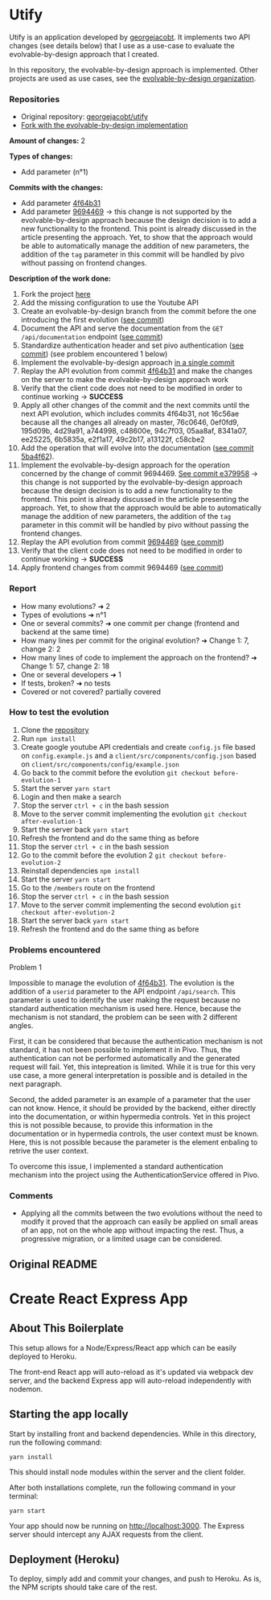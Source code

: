 # Utify

Utify is an application developed by [georgejacobt](https://github.com/georgejacobt). It implements two API changes (see details below) that I use as a use-case to evaluate the evolvable-by-design approach that I created.

In this repository, the evolvable-by-design approach is implemented. Other projects are used as use cases, see the [evolvable-by-design organization](https://github.com/evolvable-by-design/).

### Repositories

- Original repository: [georgejacobt/utify](https://github.com/georgejacobt/utify)
- [Fork with the evolvable-by-design implementation](https://github.com/evolvable-by-design/utify)

**Amount of changes:** 2

**Types of changes:** 
* Add parameter (n°1)

**Commits with the changes:**

* Add parameter [4f64b31](https://github.com/georgejacobt/utify/commit/4f64b31930a53e96c1ad67625ce28e99b9feae35)
* Add parameter [9694469](https://github.com/georgejacobt/utify/commit/9694469f3f6d79ac985be39c01a0cb0305f9932c) -> this change is not supported by the evolvable-by-design approach because the design decision is to add a new functionality to the frontend. This point is already discussed in the article presenting the approach. Yet, to show that the approach would be able to automatically manage the addition of new parameters, the addition of the `tag` parameter in this commit will be handled by pivo without passing on frontend changes.

**Description of the work done:**

1. Fork the project [here](https://github.com/evolvable-by-design/utify)
2. Add the missing configuration to use the Youtube API
3. Create an evolvable-by-design branch from the commit before the one introducing the first evolution ([see commit](https://github.com/evolvable-by-design/utify/commit/98dc7cb42fc4257a64f6eb857720485ea3008440))
4. Document the API and serve the documentation from the `GET /api/documentation` endpoint ([see commit](https://github.com/evolvable-by-design/utify/commit/c0e739f44bf56ec42acc8c1d095c34d91b415184))
5. Standardize authentication header and set pivo authentication ([see commit](https://github.com/evolvable-by-design/utify/commit/0c02ce75e155eedc55713fac7057aead686bab2a)) (see problem encountered 1 below)
5. Implement the evolvable-by-design approach [in a single commit](https://github.com/evolvable-by-design/utify/commit/65c452634aaad11c9f78e9db13cf640f28dab135)
6. Replay the API evolution from commit [4f64b31](https://github.com/georgejacobt/utify/commit/4f64b31930a53e96c1ad67625ce28e99b9feae35) and make the changes on the server to make the evolvable-by-design approach work
7. Verify that the client code does not need to be modified in order to continue working -> **SUCCESS**
8. Apply all other changes of the commit and the next commits until the next API evolution, which includes commits 4f64b31, not 16c56ae because all the changes all already on master, 76c0646, 0ef0fd9, 195d09b, 4d29a91, a744998, c48600e, 94c7f03, 05aa8af, 8341a07, ee25225, 6b5835a, e2f1a17, 49c2b17, a13122f, c58cbe2
9. Add the operation that will evolve into the documentation ([see commit 5ba4f62](https://github.com/evolvable-by-design/utify/commit/5ba4f627d78f603d7e35add2cfb08ccdf57422ba)).
10. Implement the evolvable-by-design approach for the operation concerned by the change of commit 9694469. [See commit e379958](https://github.com/evolvable-by-design/utify/commit/e3799586c5da6949e68969fe09c950dc16d47bad) -> this change is not supported by the evolvable-by-design approach because the design decision is to add a new functionality to the frontend. This point is already discussed in the article presenting the approach. Yet, to show that the approach would be able to automatically manage the addition of new parameters, the addition of the `tag` parameter in this commit will be handled by pivo without passing the frontend changes.
11. Replay the API evolution from commit [9694469](https://github.com/georgejacobt/utify/commit/9694469f3f6d79ac985be39c01a0cb0305f9932c) ([see commit](https://github.com/evolvable-by-design/utify/commit/23e29d105d322abaa80cd8572ad9ff6ec4ce5a9f))
12. Verify that the client code does not need to be modified in order to continue working -> **SUCCESS**
13. Apply frontend changes from commit 9694469 ([see commit](https://github.com/evolvable-by-design/utify/commit/0275324c9e544263dfd54b1300fc20c6e4e7be49))

### Report

- How many evolutions? ➜ 2
- Types of evolutions ➜ n°1
- One or several commits? ➜ one commit per change (frontend and backend at the same time)
- How many lines per commit for the original evolution? ➜ Change 1: 7, change 2: 2
- How many lines of code to implement the approach on the frontend? ➜ Change 1: 57, change 2: 18
- One or several developers ➜ 1
- If tests, broken? ➜ no tests
- Covered or not covered? partially covered

### How to test the evolution

1. Clone the [repository](https://github.com/evolvable-by-design/utify)
2. Run `npm install`
3. Create google youtube API credentials and create `config.js` file based on `config.example.js` and a `client/src/components/config.json` based on `client/src/components/config/example.json`
4. Go back to the commit before the evolution `git checkout before-evolution-1`
5. Start the server `yarn start`
6. Login and then make a search
7. Stop the server `ctrl + c` in the bash session
8. Move to the server commit implementing the evolution `git checkout after-evolution-1`
9. Start the server back `yarn start`
10. Refresh the frontend and do the same thing as before
11. Stop the server `ctrl + c` in the bash session
12. Go to the commit before the evolution 2 `git checkout before-evolution-2`
13. Reinstall dependencies `npm install`
14. Start the server `yarn start`
15. Go to the `/members` route on the frontend
16. Stop the server `ctrl + c` in the bash session
17. Move to the server commit implementing the second evolution `git checkout after-evolution-2`
18. Start the server back `yarn start`
19. Refresh the frontend and do the same thing as before

### Problems encountered

Problem 1

Impossible to manage the evolution of [4f64b31](https://github.com/georgejacobt/utify/commit/4f64b31930a53e96c1ad67625ce28e99b9feae35). The evolution is the addition of a `userid` parameter to the API endpoint `/api/search`. This parameter is used to identify the user making the request because no standard authentication mechanism is used here. Hence, because the mechanism is not standard, the problem can be seen with 2 different angles.

First, it can be considered that because the authentication mechanism is not standard, it has not been possible to implement it in Pivo. Thus, the authentication can not be performed automatically and the generated request will fail. Yet, this intepreation is limited. While it is true for this very use case, a more general interpretation is possible and is detailed in the next paragraph.

Second, the added parameter is an example of a parameter that the user can not know. Hence, it should be provided by the backend, either directly into the documentation, or within hypermedia controls. Yet in this project this is not possible because, to provide this information in the documentation or in hypermedia controls, the user context must be known. Here, this is not possible because the parameter is the element enbaling to retrive the user context.

To overcome this issue, I implemented a standard authentication mechanism into the project using the AuthenticationService offered in Pivo.

### Comments

* Applying all the commits between the two evolutions without the need to modify it proved that the approach can easily be applied on small areas of an app, not on the whole app without impacting the rest. Thus, a progressive migration, or a limited usage can be considered.

## Original README

# Create React Express App

## About This Boilerplate

This setup allows for a Node/Express/React app which can be easily deployed to Heroku.

The front-end React app will auto-reload as it's updated via webpack dev server, and the backend Express app will auto-reload independently with nodemon.

## Starting the app locally

Start by installing front and backend dependencies. While in this directory, run the following command:

```
yarn install
```

This should install node modules within the server and the client folder.

After both installations complete, run the following command in your terminal:

```
yarn start
```

Your app should now be running on <http://localhost:3000>. The Express server should intercept any AJAX requests from the client.

## Deployment (Heroku)

To deploy, simply add and commit your changes, and push to Heroku. As is, the NPM scripts should take care of the rest.
